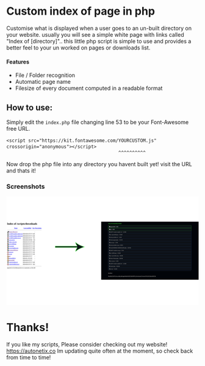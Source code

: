 # Custom index of page in php
Customise what is displayed when a user goes to an un-built directory on your website. usually you will see a simple white page with links called "Index of [directory]".. this little php script is simple to use and provides a better feel to your un worked on pages or downloads list.

#### Features
- File / Folder recognition
- Automatic page name
- Filesize of every document computed in a readable format 


## How to use:
Simply edit the `index.php` file changing line 53 to be your Font-Awesome free URL.
```
<script src="https://kit.fontawesome.com/YOURCUSTOM.js" crossorigin="anonymous"></script>
                                         ^^^^^^^^^^
```


Now drop the php file into any directory you havent built yet! visit the URL and thats it!

### Screenshots

![alt text](https://github.com/Autonetic/index-of-in-php/blob/main/index-of-to-php.png?raw=true)


# Thanks!
If you like my scripts, Please consider checking out my website! https://autonetix.co 
Im updating quite often at the moment, so check back from time to time!

